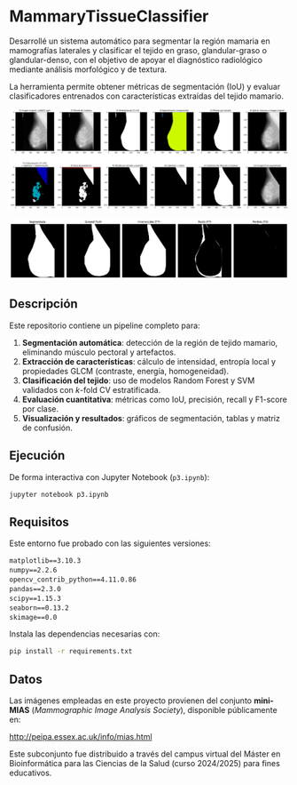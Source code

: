 # MammaryTissueClassifier

Desarrollé un sistema automático para segmentar la región mamaria en mamografías laterales y clasificar el tejido en graso, glandular-graso o glandular-denso, con el objetivo de apoyar el diagnóstico radiológico mediante análisis morfológico y de textura.

La herramienta permite obtener métricas de segmentación (IoU) y evaluar clasificadores entrenados con características extraídas del tejido mamario.

<p align="center">
  <img src="icons/970fd592-d164-4d5a-bdbd-e3ca75936908.png">
</p>

<p align="center">
  <img src="icons/12be110d-2c05-4c69-86d1-945a1dd1dd75.png">
</p>

## Descripción

Este repositorio contiene un pipeline completo para:

1. **Segmentación automática**: detección de la región de tejido mamario, eliminando músculo pectoral y artefactos.
2. **Extracción de características**: cálculo de intensidad, entropía local y propiedades GLCM (contraste, energía, homogeneidad).
3. **Clasificación del tejido**: uso de modelos Random Forest y SVM validados con *k*-fold CV estratificada.
4. **Evaluación cuantitativa**: métricas como IoU, precisión, recall y F1-score por clase.
5. **Visualización y resultados**: gráficos de segmentación, tablas y matriz de confusión.

## Ejecución

De forma interactiva con Jupyter Notebook (`p3.ipynb`):

```bash
jupyter notebook p3.ipynb
```

## Requisitos

Este entorno fue probado con las siguientes versiones:

```txt
matplotlib==3.10.3
numpy==2.2.6
opencv_contrib_python==4.11.0.86
pandas==2.3.0
scipy==1.15.3
seaborn==0.13.2
skimage==0.0
```

Instala las dependencias necesarias con:

```bash
pip install -r requirements.txt
```

## Datos

Las imágenes empleadas en este proyecto provienen del conjunto **mini-MIAS** (*Mammographic Image Analysis Society*), disponible públicamente en:

http://peipa.essex.ac.uk/info/mias.html

Este subconjunto fue distribuido a través del campus virtual del Máster en Bioinformática para las Ciencias de la Salud (curso 2024/2025) para fines educativos.
